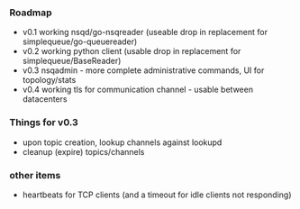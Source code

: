 
### Roadmap

 * v0.1 working nsqd/go-nsqreader (useable drop in replacement for simplequeue/go-queuereader)
 * v0.2 working python client (usable drop in replacement for simplequeue/BaseReader)
 * v0.3 nsqadmin - more complete administrative commands, UI for topology/stats
 * v0.4 working tls for communication channel - usable between datacenters

### Things for v0.3

 * upon topic creation, lookup channels against lookupd
 * cleanup (expire) topics/channels

### other items

 * heartbeats for TCP clients (and a timeout for idle clients not responding)
